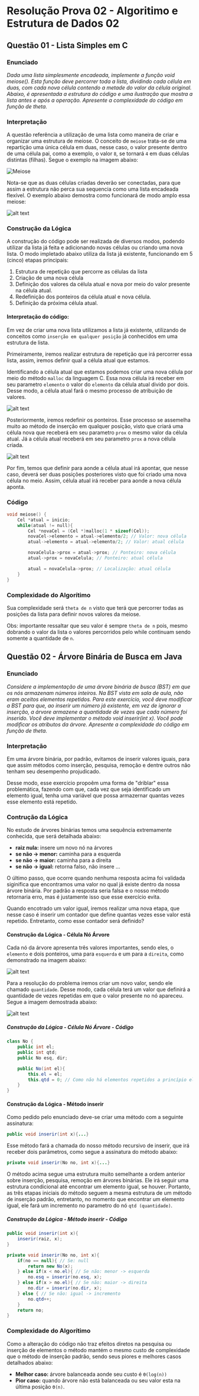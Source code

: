 # Resolução Prova 02 - Algoritimo e Estrutura de Dados 02

## Questão 01 - Lista Simples em C

### Enunciado

*Dada uma lista simplesmente encadeada, implemente a função void meiose(). Esta função deve percorrer toda a lista, dividindo cada célula em duas, com cada nova célula contendo a metade do valor da célula original.
Abaixo, é apresentada a estrutura do código e uma ilustração que mostra a lista antes e após a operação. Apresente a complexidade do código em função de theta.*

### Interpretação

A questão referência a utilização de uma lista como maneira de criar e organizar uma estrutura de meiose. O conceito de `meiose` trata-se de uma repartição uma única célula em duas, nesse caso, o valor presente dentro de uma célula pai, como a exemplo, o valor `8`, se tornará `4` em duas células distintas (filhas). Segue o exemplo na imagem abaixo:

![Meiose](./img/image.png)

Nota-se que as duas células criadas deverão ser conectadas, para que assim a estrutura não perca sua sequencia como uma lista encadeada flexível. O exemplo abaixo demostra como funcionará de modo amplo essa meiose:

![alt text](./img/image-2.png)

### Construção da Lógica

A construção do código pode ser realizada de diversos modos, podendo utilizar da lista já feita e adicionando novas células ou criando uma nova lista. O modo impletado abaixo utiliza da lista já existente, funcionando em 5 (cinco) etapas principais:

1. Estrutura de repetição que percorre as células da lista
2. Criação de uma nova célula
3. Definição dos valores da célula atual e nova por meio do valor presente na célula atual.
4. Redefinição dos ponteiros da célula atual e nova célula.
5. Definição da próxima célula atual.

#### Interpretação do código:

Em vez de criar uma nova lista utilizamos a lista já existente, utilizando de conceitos como `inserção em qualquer posição` já conhecidos em uma estrutura de lista. 

Primeiramente, iremos realizar estrutura de repetição que irá percorrer essa lista, assim, iremos definir qual a célula atual que estamos. 

Identificando a célula atual que estamos podemos criar uma nova célula por meio do método `malloc` da linguagem C. Essa nova célula irá receber em seu parametro `elemento` o valor do `elemento` da célula atual divido por dois. Desse modo, a célula atual fará o mesmo processo de atribuição de valores. 

![alt text](./img/image-3.png)

Posteriormente, iremos redefinir os ponteiros. Esse processo se assemelha muito ao método de inserção em qualquer posição, visto que criará uma célula nova que receberá em seu parametro `prox` o mesmo valor da célula atual. Já a célula atual receberá em seu parametro `prox` a nova célula criada.

![alt text](./img/image-4.png)

Por fim, temos que definir para aonde a célula atual irá apontar, que nesse caso, deverá ser duas posições posteriores visto que foi criado uma nova célula no meio. Assim, célula atual irá receber para aonde a nova célula aponta.

### Código

```C
void meiose() {
    Cel *atual = inicio;
    while(atual != null){
        Cel *novaCel = (Cel *)malloc(1 * sizeof(Cel));
        novaCel->elemento = atual->elemento/2; // Valor: nova célula
        atual->elemento = atual->elemento/2; // Valor: atual célula

        novaCelula->prox = atual->prox; // Ponteiro: nova célula
        atual->prox = novaCelula; // Ponteiro: atual célula

        atual = novaCelula->prox; // Localização: atual célula
    }
}
```

### Complexidade do Algorítimo 

Sua complexidade será `theta de n` visto que terá que percorrer todas as posições da lista para definir novos valores da meiose. 

Obs: importante ressaltar que seu valor é sempre `theta de n` pois, mesmo dobrando o valor da lista o valores percorridos pelo while continuam sendo somente a quantidade de `n`.

## Questão 02 - Árvore Binária de Busca em Java

### Enunciado 

*Considere a implementação de uma árvore binária de busca (BST) em que os nós armazenam números inteiros. Na BST vista em sala de aula, não eram aceitos elementos repetidos. Para este exercício, você
deve modificar a BST para que, ao inserir um número já existente, em vez de ignorar a inserção, a árvore armazene a quantidade de vezes que cada número foi inserido. Você deve implementar o método void inserir(int x). Você pode modificar os atributos da árvore. Apresente a complexidade do código em função de theta.*

### Interpretação

Em uma árvore binária, por padrão, evitamos de inserir valores iguais, para que assim métodos como inserção, pesquisa, remoção e dentre outros não tenham seu desempenho projudicado. 

Desse modo, esse exercício propoẽm uma forma de "driblar" essa problemática, fazendo com que, cada vez que seja identificado um elemento igual, tenha uma variável que possa armazernar quantas vezes esse elemento está repetido. 

### Contrução da Lógica

No estudo de árvores binárias temos uma sequência extremamente conhecida, que será detalhada abaixo:

- **raiz nula:** insere um novo nó na árvores
- **se não -> menor:** caminha para a esquerda
- **se não -> maior:** caminha para a direita
- **se não -> igual:** retorna falso, não insere ...

O último passo, que ocorre quando nenhuma resposta acima foi validada siginifica que encontramos uma valor no qual já existe dentro da nossa árvore binária. Por padrão a resposta seria falsa e o nosso método retornaria erro, mas é justamente isso que esse exercício evita.

Quando encotrado um valor igual, iremos realizar uma nova etapa, que nesse caso é inserir um contador que define quantas vezes esse valor está repetido. Entretanto, como esse contador será definido?

#### Construção da Lógica - Célula Nó Árvore

Cada nó da árvore apresenta três valores importantes, sendo eles, o `elemento` e dois ponteiros, uma para `esquerda` e um para a `direita`, como demonstrado na imagem abaixo:

![alt text](./img/image-5.png)


Para a resolução do problema iremos criar um novo valor, sendo ele chamado `quantidade`. Desse modo, cada célula terá um valor que definirá a quantidade de vezes repetidas em que o valor presente no nó apareceu. Segue a imagem demostrada abaixo:

![alt text](./img/image-6.png)

##### Construção da Lógica - Célula Nó Árvore - Código

```java
class No {
    public int el;
    public int qtd;
    public No esq, dir;

    public No(int el){
        this.el = el;
        this.qtd = 0; // Como não há elementos repetidos a princípio ele começa com o valor zerado
    }
}
```

#### Construção da Lógica - Método inserir

Como pedido pelo enunciado deve-se criar uma método com a seguinte assinatura:

```java
public void inserir(int x){...}
```

Esse método fará a chamada do nosso método recursivo de inserir, que irá receber dois parâmetros, como segue a assinatura do método abaixo:

```java
private void inserir(No no, int x){...}
```

O método acima segue uma estrutura muito semelhante a ordem anterior sobre inserção, pesquisa, remoção em árvores binárias. Ele irá seguir uma estrutura condicional até encontrar um elemento igual, se houver. Portanto, as três etapas iniciais do método seguem a mesma estrutura de um método de inserção padrão, entretanto, no momento que encontrar um elemento igual, ele fará um incremento no parametro do nó `qtd (quantidade)`.


##### Construção da Lógica - Método inserir - Código

```java
public void inserir(int x){
    inserir(raiz, x);
}

private void inserir(No no, int x){
    if(no == null){ // Se: null
        return new No(x);
    } else if(x < no.el){ // Se não: menor -> esquerda
        no.esq = inserir(no.esq, x);
    } else if(x > no.el){ // Se não: maior -> direita
        no.dir = inserir(no.dir, x);
    } else { // Se não: igual -> incremento
        no.qtd++;
    }
    return no;
}
```
### Complexidade do Algorítimo 

Como a alteração do código não traz efeitos diretos na pesquisa ou inserção de elementos o método mantém o mesmo custo de complexidade que o método de inserção padrão, sendo seus piores e melhores casos detalhados abaixo:

- **Melhor caso:** árvore balanceada aonde seu custo é `ϴ(log(n))`
- **Pior caso:** quando árvore não está balanceada ou seu valor esta na última posição `ϴ(n)`.

